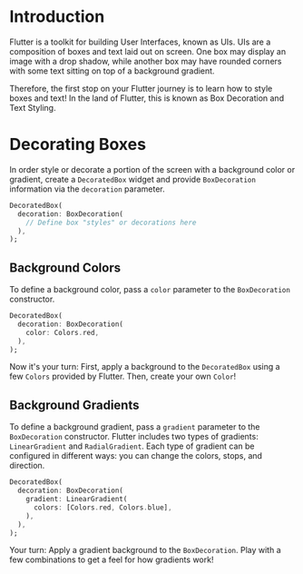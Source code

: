 # Introduction

Flutter is a toolkit for building User Interfaces, known as UIs. UIs are a
composition of boxes and text laid out on screen. One box may display an image
with a drop shadow, while another box may have rounded corners with some text
sitting on top of a background gradient.

Therefore, the first stop on your Flutter journey is to learn how to style
boxes and text! In the land of Flutter, this is known as Box Decoration and Text
Styling.

# Decorating Boxes

In order style or decorate a portion of the screen with a background color or 
gradient, create a `DecoratedBox` widget and provide `BoxDecoration` 
information via the `decoration` parameter.

```dart
DecoratedBox(
  decoration: BoxDecoration(
    // Define box "styles" or decorations here
  ),
);
```

## Background Colors

To define a background color, pass a `color` parameter to the `BoxDecoration`
constructor. 

```dart
DecoratedBox(
  decoration: BoxDecoration(
    color: Colors.red,
  ),
);
```

Now it's your turn: First, apply a background to the `DecoratedBox` using a few
`Colors` provided by Flutter. Then, create your own `Color`!

## Background Gradients

To define a background gradient, pass a `gradient` parameter to the
`BoxDecoration` constructor. Flutter includes two types of gradients:
`LinearGradient` and `RadialGradient`. Each type of gradient can be configured
in different ways: you can change the colors, stops, and direction.

```dart
DecoratedBox(
  decoration: BoxDecoration(
    gradient: LinearGradient(
      colors: [Colors.red, Colors.blue],
    ),
  ),
);
```

Your turn: Apply a gradient background to the `BoxDecoration`. Play with a few 
combinations to get a feel for how gradients work!
